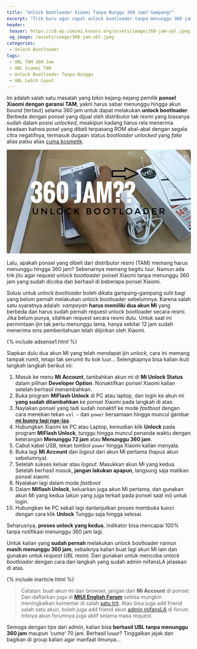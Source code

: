 ```yaml
---
title: "Unlock Bootloader Xiaomi Tanpa Nunggu 360 Jam? Gampang!"
excerpt: "Trik baru agar cepat unlock bootloader tanpa menunggu 360 jam bound untuk Xiaomi garansi TAM. Langkahnya lengkap luur.."
header:
 teaser: https://i0.wp.com/mi.knoacc.org/assets/image/360-jam-ubl.jpeg?resize=360,200
 og_image: /assets/image/360-jam-ubl.jpeg
categories:
 - Unlock Bootloader
tags:
 - UBL TAM 360 Jam
 - UBL Xiaomi TAM
 - Unlock Bootloader Tanpa Nunggu
 - UBL Lebih Cepat
---
```


Ini adalah salah satu masalah yang bikin kejang-kejang pemilik **ponsel Xiaomi dengan garansi TAM**, yakni harus sabar menunggu hingga akun _bound_ (tertaut) selama 360 jam untuk dapat melakukan **unlock bootloader**. Berbeda dengan ponsel yang dijual oleh distributor tak resmi yang biasanya sudah dalam posisi _unlocked_, meakipun kadang harus rela menerima keadaan bahwa posel yang dibeli terpasang ROM abal-abal dengan segala citra negatifnya, termasuk dugaan status _bootloader unlocked_ yang _fake_ alias palsu alias [cuma kosmetik](https://mi.knoacc.org/ciri-baru-rom-abal-abal-xiaomi). 

![UBL TAM 360 jam](/assets/image/360-jam-ubl.jpeg)

Lalu, apakah ponsel yang dibeli dari distributor resmi (TAM) memang harus menunggu hingga 360 jam? Sebenarnya memang begitu luur. Namun ada trik jitu agar request _unlock bootloader_ ponsel Xiaomi tanpa menunggu 360 jam yang sudah dicoba dan berhasil di beberapa ponsel Xiaomi.

Solusi untuk _unlock bootloader_ boleh dikata gampang–gampang sulit bagi yang belum pernah melakukan unlock bootloader sebelumnya. Karena salah satu syaratnya adalah: _sampeyan_ **harus memiliki dua akun Mi** yang berbeda dan harus sudah pernah request unlock bootloader secara resmi. Jika belum punya, silahkan request secara resmi dulu. Untuk saat ini permintaan ijin tak perlu menunggu lama, hanya sekitar 12 jam sudah menerima sms pemberitahuan telah diijinkan oleh Xiaomi.

{% include adsense1.html %}

Siapkan dulu dua akun Mi yang telah mendapat ijin _unlock_, cara ini memang tampak rumit, tetapi tak serumit itu kok luur... Selengkapnya bisa kalian ikuti langkah langkah berikut ini:

1. Masuk ke menu **Mi Account**, tambahkan akun mi di **Mi Unlock Status** dalam pilihan **Developer Option**. Nonaktifkan ponsel Xiaomi kalian setelah berhasil menambahkan.
2. Buka program **MiFlash Unlock** di PC atau laptop, dan login ke akun mi **yang sudah ditambahkan** ke ponsel Xiaomi pada langkah di atas.
3. Naylakan ponsel yang tadi sudah nonaktif ke mode _fastboot_ dengan cara menekan tekan `vol –` dan `power` bersamaan hingga muncul gambar **[mi bunny lagi nge-las](/https://3.bp.blogspot.com/-XBj54LA92Sg/Wa2JYedr6xI/AAAAAAAAGG8/rfmflPxXXfkD2Jbfpu_Iwh0LY803xCrPQCLcBGAs/s1600/xiaomi-mi5c-fastboot-mode.jpg)**.
4. Hubungkan Xiaomi ke PC atau Laptop, kemudian klik **Unlock** pada program **MiFlash Unlock**, tunggu hingga muncul penanda waktu dengan keterangan **Menunggu 72 jam** atau **Menunggu 360 jam**.
5. Cabut kabel USB, tekan tombol `power` hingga Xiaomi kalian menyala.
6. Buka lagi **Mi Account** dan _logout_ dari akun Mi pertama (hapus akun sebelumnya).
7. Setelah sukses keluar atau _logout_. Masukkan akun Mi yang kedua. Setelah berhasil masuk, **jangan lakukan apapun**, langsung saja matikan ponsel xiaomi.
8. Nyalakan lagi dalam mode _fastboot_
9. Dalam **Miflash Unlock**, keluarkan juga akun Mi pertama, dan gunakan akun Mi yang kedua (akun yang juga terkait pada ponsel saat ini) untuk login.
10. Hubungkan ke PC sekali lagi danlanjutkan proses membuka kunci dengan cara klik **Unlock** Tunggu saja hingga selesai.

Seharusnya, **proses unlock yang kedua**, indikator bisa mencapai 100% tanpa notifikasi menunggu 360 jam lagi.

Untuk kalian yang **sudah pernah** melakukan unlock bootloader namun **masih menunggu 360 jam**, sebaiknya kalian buat lagi akun Mi lain dan gunakan untuk _request UBL_ resmi. Dan gunakan untuk mencoba _unlock bootloader_  dengan cara dan langkah yang sudah admin mifansLA jelaskan di atas.

{% include inarticle.html %}

> Catatan: buat akun mi dari browser, jangan dari **Mi Account** di ponsel. Dan daftarkan juga di [**MIUI English Forum**](http://en.miui.com/register) sebisa mungkin meningkalkan komentar di salah [satu trit](http://en.miui.com/thread-435893-1-1.html). Atau bisa juga add friend salah satu akun, boleh juga add friend akun [admin mifansLA](http://en.miui.com/index.php?238545849) di forum. Intinya akun forumnya juga aktif selama masa request.

Semoga dengan tips dari admin, kalian bisa **berhasil UBL tanpa menunggu 360 jam** maupun _'cuma'_ 70 jam. Berhasil luuur? Tinggalkan jejak dan bagikan di group kalian agar manfaat ilmunya...
